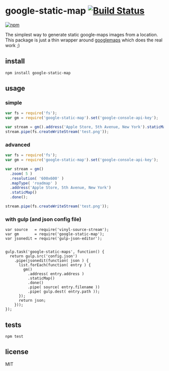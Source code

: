 # google-static-map [![Build Status](https://secure.travis-ci.org/ds82/google-static-map.svg)](http://travis-ci.org/ds82/google-static-map)

[![npm](https://nodei.co/npm/google-static-map.png?downloads=true&stars=true)](https://nodei.co/npm/google-static-map/)

[googlemaps]: https://github.com/moshen/node-googlemaps

The simplest way to generate static google-maps images from a location.
This package is just a thin wrapper around [googlemaps][] which does the real work ;)

## install
```
npm install google-static-map
```

## usage

### simple

```javascript
var fs = require('fs');
var gm = require('google-static-map').set('google-console-api-key');

var stream = gm().address('Apple Store, 5th Avenue, New York').staticMap().done();
stream.pipe(fs.createWriteStream('test.png'));
```

### advanced
```javascript
var fs = require('fs');
var gm = require('google-static-map').set('google-console-api-key');

var stream = gm()
  .zoom( 5 )
  .resolution( '600x600' )
  .mapType( 'roadmap' )
  .address('Apple Store, 5th Avenue, New York')
  .staticMap()
  .done();

stream.pipe(fs.createWriteStream('test.png'));
```

### with gulp (and json config file)

```
var source   = require('vinyl-source-stream');
var gm       = require('google-static-map');
var jsonedit = require('gulp-json-editor');


gulp.task('google-static-maps', function() {
  return gulp.src('config.json')
    .pipe(jsonedit(function( json ) {
      list.forEach(function( entry ) {
        gm()
          .address( entry.address )
          .staticMap()
          .done()
          .pipe( source( entry.filename ))
          .pipe( gulp.dest( entry.path ));
      });
      return json;
    }));
});
```


## tests
```
npm test
```

## license

MIT
